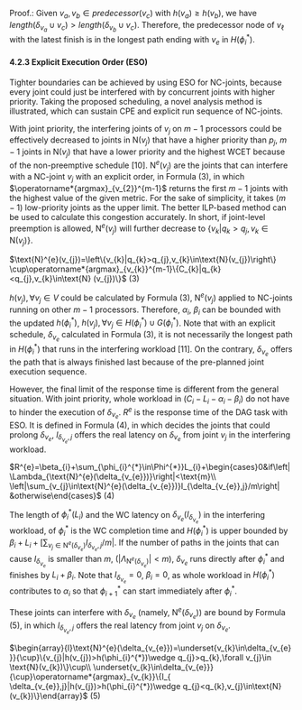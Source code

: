 Proof.: Given $v_{a},v_{b}\in predecessor(v_{c})$ with $h(v_{a})\geq h(v_{b})$, we have $length(\delta_{v_{a}}\cup v_{c})>length(\delta_{v_{b}}\cup v_{c})$. Therefore, the predecessor node of $v_{\ell}$ with the latest finish is in the longest path ending with $v_{e}$ in $H(\phi_{i}^{*})$. 

#### 4.2.3 Explicit Execution Order (ESO)

Tighter boundaries can be achieved by using ESO for NC-joints, because every joint could just be interfered with by concurrent joints with higher priority. Taking the proposed scheduling, a novel analysis method is illustrated, which can sustain CPE and explicit run sequence of NC-joints.

With joint priority, the interfering joints of $v_{j}$ on $m-1$ processors could be effectively decreased to joints in N($v_{j}$) that have a higher priority than $p_{j}$, $m-1$ joints in N($v_{j}$) that have a lower priority and the highest WCET because of the non-preemptive schedule [10]. N${}^{e}(v_{j})$ are the joints that can interfere with a NC-joint $v_{j}$ with an explicit order, in Formula (3), in which $\operatorname*{argmax}_{v_{2}}^{m-1}$ returns the first $m-1$ joints with the highest value of the given metric. For the sake of simplicity, it takes $(m-1)$ low-priority joints as the upper limit. The better ILP-based method can be used to calculate this congestion accurately. In short, if joint-level preemption is allowed, N${}^{e}(v_{j})$ will further decrease to $\left\{v_{k}|q_{k}>q_{j},v_{k}\in\text{N}(v_{j})\right\}$.

$\text{N}^{e}(v_{j})=\left\{v_{k}|q_{k}>q_{j},v_{k}\in\text{N}(v_{j})\right\} \cup\operatorname*{argmax}_{v_{k}}^{m-1}\{C_{k}|q_{k}<q_{j},v_{k}\in\text{N} (v_{j})\}$ (3)

$h(v_{j}),\forall v_{j}\in V$ could be calculated by Formula (3), N${}^{e}(v_{j})$ applied to NC-joints running on other $m-1$ processors. Therefore, $\alpha_{i}$, $\beta_{i}$ can be bounded with the updated $h(\phi_{i}^{*})$, $h(v_{j}),\forall v_{j}\in H(\phi_{i}^{*})\cup G(\phi_{i}^{*})$. Note that with an explicit schedule, $\delta_{v_{e}}$ calculated in Formula (3), it is not necessarily the longest path in $H(\phi_{i}^{*})$ that runs in the interfering workload [11]. On the contrary, $\delta_{v_{e}}$ offers the path that is always finished last because of the pre-planned joint execution sequence.

However, the final limit of the response time is different from the general situation. With joint priority, whole workload in $(C_{i}-L_{i}-\alpha_{i}-\beta_{i})$ do not have to hinder the execution of $\delta_{v_{e}}$. $R^{e}$ is the response time of the DAG task with ESO. It is defined in Formula (4), in which decides the joints that could prolong $\delta_{v_{e}}$, $l_{\delta_{v_{e}},j}$ offers the real latency on $\delta_{v_{e}}$ from joint $v_{j}$ in the interfering workload.

$R^{e}=\beta_{i}+\sum_{\phi_{i}^{*}\in\Phi^{*}}L_{i}+\begin{cases}0&if\left| \Lambda_{\text{N}^{e}(\delta_{v_{e}})}\right|<\text{m}\\ \left|\sum_{v_{j}\in\text{N}^{e}(\delta_{v_{e}})}I_{\delta_{v_{e}},j}/m\right| &otherwise\end{cases}$ (4)

The length of $\phi_{i}^{*}(L_{i})$ and the WC latency on $\delta_{v_{e}}(I_{\delta_{v_{e}}})$ in the interfering workload, of $\phi_{i}^{*}$ is the WC completion time and $H(\phi_{i}^{*})$ is upper bounded by $\beta_{i}+L_{i}+\left[\sum_{v_{j}\in\text{N}^{e}(\delta_{v_{e}})}I_{\delta_{v_{ e}},j}/m\right|$. If the number of paths in the joints that can cause $I_{\delta_{v_{e}}}$ is smaller than $m$, $\left(\left|\Lambda_{\text{N}^{e}(\delta_{v_{e}})}\right|<m\right)$, $\delta_{v_{e}}$ runs directly after $\phi_{i}^{*}$ and finishes by $L_{i}+\beta_{i}$. Note that $I_{\delta_{v_{e}}}=0$, $\beta_{i}=0$, as whole workload in $H(\phi_{i}^{*})$ contributes to $\alpha_{i}$ so that $\phi_{i+1}^{*}$ can start immediately after $\phi_{i}^{*}$.

These joints can interfere with $\delta_{v_{e}}$ (namely, $\text{N}^{e} (\delta_{v_{e}})$) are bound by Formula (5), in which $I_{\delta_{v_{e}},j}$ offers the real latency from joint $v_{j}$ on $\delta_{v_{e}}$.

$\begin{array}{l}\text{N}^{e}(\delta_{v_{e}})=\underset{v_{k}\in\delta_{v_{e} }}{\cup}\{v_{j}|h(v_{j})>h(\phi_{i}^{*})\wedge q_{j}>q_{k},\forall v_{j}\in \text{N}(v_{k})\}\cup\\ \underset{v_{k}\in\delta_{v_{e}}}{\cup}\operatorname*{argmax}_{v_{k}}\{I_{ \delta_{v_{e}},j}|h(v_{j})>h(\phi_{i}^{*})\wedge q_{j}<q_{k},v_{j}\in\text{N} (v_{k})\}\end{array}$ (5)
